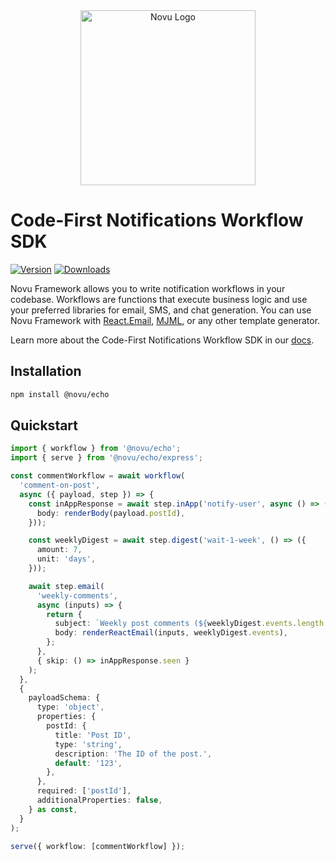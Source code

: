 <div align="center">
  <a href="https://novu.co?utm_source=github" target="_blank">
  <picture>
    <source media="(prefers-color-scheme: dark)" srcset="https://user-images.githubusercontent.com/2233092/213641039-220ac15f-f367-4d13-9eaf-56e79433b8c1.png">
    <img alt="Novu Logo" src="https://user-images.githubusercontent.com/2233092/213641043-3bbb3f21-3c53-4e67-afe5-755aeb222159.png" width="280"/>
  </picture>
  </a>
</div>

# Code-First Notifications Workflow SDK

[![Version](https://img.shields.io/npm/v/@novu/echo.svg)](https://www.npmjs.org/package/@novu/echo)
[![Downloads](https://img.shields.io/npm/dm/@novu/echo.svg)](https://www.npmjs.com/package/@novu/echo)

Novu Framework allows you to write notification workflows in your codebase. Workflows are functions that execute business logic and use your preferred libraries for email, SMS, and chat generation. You can use Novu Framework with [React.Email](https://react.email/), [MJML](https://mjml.io/), or any other template generator.

Learn more about the Code-First Notifications Workflow SDK in our [docs](https://docs.novu.co/echo/quickstart).

## Installation

```bash
npm install @novu/echo
```

## Quickstart

```typescript
import { workflow } from '@novu/echo';
import { serve } from '@novu/echo/express';

const commentWorkflow = await workflow(
  'comment-on-post',
  async ({ payload, step }) => {
    const inAppResponse = await step.inApp('notify-user', async () => ({
      body: renderBody(payload.postId),
    }));

    const weeklyDigest = await step.digest('wait-1-week', () => ({
      amount: 7,
      unit: 'days',
    }));

    await step.email(
      'weekly-comments',
      async (inputs) => {
        return {
          subject: `Weekly post comments (${weeklyDigest.events.length + 1})`,
          body: renderReactEmail(inputs, weeklyDigest.events),
        };
      },
      { skip: () => inAppResponse.seen }
    );
  },
  {
    payloadSchema: {
      type: 'object',
      properties: {
        postId: {
          title: 'Post ID',
          type: 'string',
          description: 'The ID of the post.',
          default: '123',
        },
      },
      required: ['postId'],
      additionalProperties: false,
    } as const,
  }
);

serve({ workflow: [commentWorkflow] });
```
